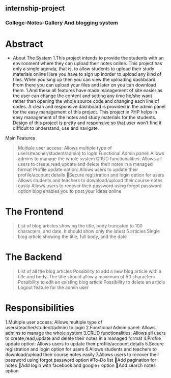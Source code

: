## internship-project

                                                      

### College-Notes-Gallery And blogging system
# Abstract
* About The System
1.This project intends to provide the students with an environment where they can upload their notes online. This project has only a single agenda, that is, to allow students to upload their study materials online Here you have to sign up inorder to upload any kind of files. When you sing up then you can view the uploading dashboard. From there you can upload your files and later on you can download them.
1.And these all features have made management of site easier as the user can change the content and setting any time he/she want rather than opening the whole source code and changing each line of codes. A clean and responsive dashboard is provided in the admin panel for the easy management of this project. This project in PHP helps in easy management of the notes and study materials for the students. Design of this project is pretty and responsive so that user won’t find it difficult to understand, use and navigate.

Main Features
> Multiple user access: Allows multiple type of users(teacher/student/admin) to login
> Functional Admin panel: Allows admins to manage the whole system
>CRUD functionalities: Allows all users to create,read,update and delete their notes in a managed format
>Profile update option: Allows users to update their profile/account details
>Secure registration and login option for users
>Allows students and teachers to download/upload their course notes easily
>Allows users to recover their password using forgot password option
>blog  enables you to post your ideas online
# The Frontend
>List of blog articles showing the title, body truncated to 100 characters, and date. It should show only the latest 5 articles
>Single blog article showing the title, full body, and the date
# The Backend
>List of all the blog articles
>Possibility to add a new blog article with a title and body. The title should allow a maximum of 50 characters
>Possibility to edit an existing blog article
>Possibility to delete an article
>Logout feature for the admin user
# Responsibilities
1.Multiple user access: Allows multiple type of users(teacher/student/admin) to login
2.Functional Admin panel: Allows admins to manage the whole system
3.CRUD functionalities: Allows all users to create,read,update and delete their notes in a managed format
4.Profile update option: Allows users to update their profile/account details
5.Secure registration and login option for users
6.Allows students and teachers to download/upload their course notes easily
7.Allows users to recover their password using forgot password option
#To-Do list
Add pagination for notes
Add login with facebook and google+ option
Add search notes option
